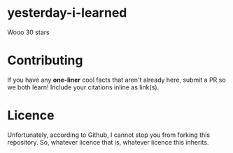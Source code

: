 yesterday-i-learned
===================

Wooo 30 stars

# Contributing

If you have any **one-liner** cool facts that aren't already here, submit a PR so we both learn! Include your citations inline as link(s).

# Licence

Unfortunately, according to Github, I cannot stop you from forking this repository. So, whatever licence that is, whatever licence this inherits.
